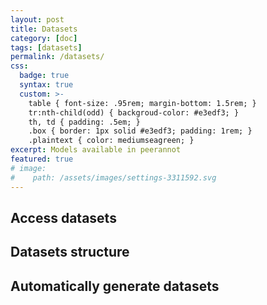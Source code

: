 ```yaml
---
layout: post
title: Datasets
category: [doc]
tags: [datasets]
permalink: /datasets/
css:
  badge: true
  syntax: true
  custom: >-
    table { font-size: .95rem; margin-bottom: 1.5rem; }
    tr:nth-child(odd) { backgroud-color: #e3edf3; }
    th, td { padding: .5em; }
    .box { border: 1px solid #e3edf3; padding: 1rem; }
    .plaintext { color: mediumseagreen; }
excerpt: Models available in peerannot
featured: true
# image:
#    path: /assets/images/settings-3311592.svg
---
```


## Access datasets

## Datasets structure

## Automatically generate datasets